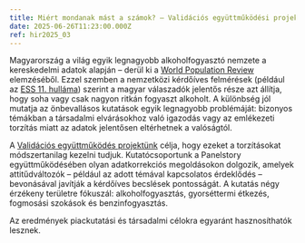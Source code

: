 ```yaml
---
title: Miért mondanak mást a számok? – Validációs együttműködési projekt
date: 2025-06-26T11:23:00.000Z
ref: hir2025_03
---
```

Magyarország a világ egyik legnagyobb alkoholfogyasztó nemzete a kereskedelmi adatok alapján – derül ki a [World Population Review](https://worldpopulationreview.com/country-rankings/alcoholism-by-country?fbclid=IwAR0y8Iqk2esc_gr-OLGigAbFfn6VWQ9Kwbu8uI1GcijM-U4Tl1_esS02Fjw#title) elemzéséből. Ezzel szemben a nemzetközi kérdőíves felmérések (például az [ESS 11. hulláma](https://ess.sikt.no/en/datafile/242aaa39-3bbb-40f5-98bf-bfb1ce53d8ef?tab=1&elems=fa56e8a2-47b4-4a39-ad97-c3f4626e4da0)) szerint a magyar válaszadók jelentős része azt állítja, hogy soha vagy csak nagyon ritkán fogyaszt alkoholt. A különbség jól mutatja az önbevallásos kutatások egyik legnagyobb problémáját: bizonyos témákban a társadalmi elvárásokhoz való igazodás vagy az emlékezeti torzítás miatt az adatok jelentősen eltérhetnek a valóságtól.

A [Validációs együttműködés projektünk](https://surveymethodsroom.hu/hu/projektek/2025-06-26-valid%C3%A1ci%C3%B3s-egy%C3%BCttm%C5%B1k%C3%B6d%C3%A9s-%E2%80%93-m%C3%A9r%C3%A9si-hiba-projekt/) célja, hogy ezeket a torzításokat módszertanilag kezelni tudjuk. Kutatócsoportunk a Panelstory együttműködésében olyan adatkorrekciós megoldásokon dolgozik, amelyek attitűdváltozók – például az adott témával kapcsolatos érdeklődés – bevonásával javítják a kérdőíves becslések pontosságát. A kutatás négy érzékeny területre fókuszál: alkoholfogyasztás, gyorséttermi étkezés, fogmosási szokások és benzinfogyasztás. 

Az eredmények piackutatási és társadalmi célokra egyaránt hasznosíthatók lesznek.
